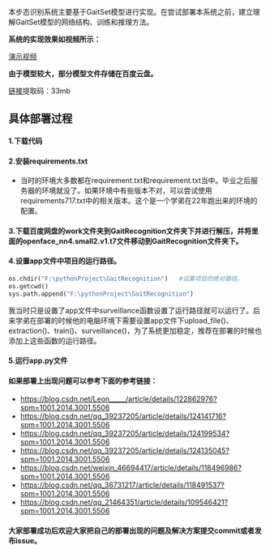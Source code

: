 本步态识别系统主要基于GaitSet模型进行实现。在尝试部署本系统之前，建立理解GaitSet模型的网络结构、训练和推理方法。

**系统的实现效果如视频所示：**

[演示视频](https://www.bilibili.com/video/BV12f4y1G7V5/)

**由于模型较大，部分模型文件存储在百度云盘。**

[链接](https://pan.baidu.com/s/1N-kopPL-vr5GROWb7bqH4w )提取码：33mb 

## 具体部署过程

#### 1.下载代码

#### 2.安装requirements.txt
- 当时的环境大多数都在requirement.txt和requirement.txt当中。毕业之后服务器的环境就没了。如果环境中有些版本不对，可以尝试使用requirements717.txt中的相关版本。这个是一个学弟在22年跑出来的环境的配置。

#### 3.下载百度网盘的work文件夹到GaitRecognition文件夹下并进行解压，并将里面的openface_nn4.small2.v1.t7文件移动到GaitRecognition文件夹下。

#### 4.设置app文件中项目的运行路径。

```python
os.chdir("F:\pythonProject\GaitRecognition")   #设置项目的绝对路径。
os.getcwd()
sys.path.append("F:\pythonProject\GaitRecognition")
```
我当时只是设置了app文件中surveillance函数设置了运行路径就可以运行了。后来学弟在部署的时候他的电脑环境下需要设置app文件下upload_file()、extraction()、train()、surveillance()，为了系统更加稳定，推荐在部署的时候也添加上这些函数的运行路径。

#### 5.运行app.py文件


#### 如果部署上出现问题可以参考下面的参考链接：
- https://blog.csdn.net/Leon_____/article/details/122862976?spm=1001.2014.3001.5506
- https://blog.csdn.net/qq_39237205/article/details/124141716?spm=1001.2014.3001.5506
- https://blog.csdn.net/qq_39237205/article/details/124199534?spm=1001.2014.3001.5506
- https://blog.csdn.net/qq_39237205/article/details/124135045?spm=1001.2014.3001.5506
- https://blog.csdn.net/weixin_46694417/article/details/118496986?spm=1001.2014.3001.5506
- https://blog.csdn.net/qq_36731217/article/details/118491537?spm=1001.2014.3001.5506
- https://blog.csdn.net/qq_21464351/article/details/109546421?spm=1001.2014.3001.5506
#### 大家部署成功后欢迎大家把自己的部署出现的问题及解决方案提交commit或者发布issue。
